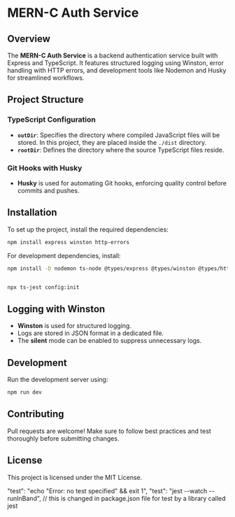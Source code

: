 # MERN-C Auth Service

## Overview

The **MERN-C Auth Service** is a backend authentication service built with Express and TypeScript. It features structured logging using Winston, error handling with HTTP errors, and development tools like Nodemon and Husky for streamlined workflows.

## Project Structure

### TypeScript Configuration

- **`outDir`**: Specifies the directory where compiled JavaScript files will be stored. In this project, they are placed inside the `./dist` directory.
- **`rootDir`**: Defines the directory where the source TypeScript files reside.

### Git Hooks with Husky

- **Husky** is used for automating Git hooks, enforcing quality control before commits and pushes.

## Installation

To set up the project, install the required dependencies:

```sh
npm install express winston http-errors
```

For development dependencies, install:

```sh
npm install -D nodemon ts-node @types/express @types/winston @types/http-errors jest ts-jest @types/jest supertest @types/supertest
```

```sh

npx ts-jest config:init

```

## Logging with Winston

- **Winston** is used for structured logging.
- Logs are stored in JSON format in a dedicated file.
- The **silent** mode can be enabled to suppress unnecessary logs.

## Development

Run the development server using:

```sh
npm run dev
```

## Contributing

Pull requests are welcome! Make sure to follow best practices and test thoroughly before submitting changes.

## License

This project is licensed under the MIT License.

"test": "echo \"Error: no test specified\" && exit 1",
"test": "jest --watch --runInBand", // this is changed in package.json file for test by a library called jest
